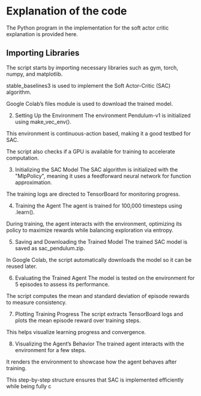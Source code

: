 # Explanation of the code
The Python program in the implementation for the soft actor critic explanation is provided here.

## Importing Libraries
The script starts by importing necessary libraries such as gym, torch, numpy, and matplotlib.

stable_baselines3 is used to implement the Soft Actor-Critic (SAC) algorithm.

Google Colab’s files module is used to download the trained model.

2. Setting Up the Environment
The environment Pendulum-v1 is initialized using make_vec_env().

This environment is continuous-action based, making it a good testbed for SAC.

The script also checks if a GPU is available for training to accelerate computation.

3. Initializing the SAC Model
The SAC algorithm is initialized with the "MlpPolicy", meaning it uses a feedforward neural network for function approximation.

The training logs are directed to TensorBoard for monitoring progress.

4. Training the Agent
The agent is trained for 100,000 timesteps using .learn().

During training, the agent interacts with the environment, optimizing its policy to maximize rewards while balancing exploration via entropy.

5. Saving and Downloading the Trained Model
The trained SAC model is saved as sac_pendulum.zip.

In Google Colab, the script automatically downloads the model so it can be reused later.

6. Evaluating the Trained Agent
The model is tested on the environment for 5 episodes to assess its performance.

The script computes the mean and standard deviation of episode rewards to measure consistency.

7. Plotting Training Progress
The script extracts TensorBoard logs and plots the mean episode reward over training steps.

This helps visualize learning progress and convergence.

8. Visualizing the Agent’s Behavior
The trained agent interacts with the environment for a few steps.

It renders the environment to showcase how the agent behaves after training.

This step-by-step structure ensures that SAC is implemented efficiently while being fully c
